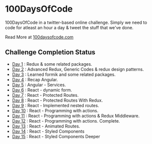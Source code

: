 # 100DaysOfCode

100DaysOfCode in a twitter-based online challenge. Simply we need to code for atleast an hour a day & tweet the stuff that we've done.

Read More at [100daysofcode.com](https://www.100daysofcode.com/)

## Challenge Completion Status

- [Day 1](https://github.com/vishnuchandrappan/100DaysOfCode/tree/master/day01-redux) : Redux & some related packages.
- [Day 2](https://github.com/vishnuchandrappan/100DaysOfCode/tree/master/day02-redux-advanced) : Advanced Redux, Generic Codes & redux design patterns.
- [Day 3](https://github.com/vishnuchandrappan/100DaysOfCode/tree/master/day03-formik) : Learned formik and some related packages.
- [Day 4](https://github.com/vishnuchandrappan/100DaysOfCode/tree/master/day04-05-angular) : Recap Angular.
- [Day 5](https://github.com/vishnuchandrappan/100DaysOfCode/tree/master/day04-05-angular) : Angular - Services.
- [Day 6](https://github.com/vishnuchandrappan/100DaysOfCode/tree/master/day06-dynamic-form) : React - dynamic form.
- [Day 7](https://github.com/vishnuchandrappan/100DaysOfCode/tree/master/day07-12-protected-routes) : React - Protected Routes.
- [Day 8](https://github.com/vishnuchandrappan/100DaysOfCode/tree/master/day07-12-protected-routes) : React - Protected Routes With Redux.
- [Day 9](https://github.com/vishnuchandrappan/100DaysOfCode/tree/master/day07-12-protected-routes) : React - Implemented nested routes.
- [Day 10](https://github.com/vishnuchandrappan/100DaysOfCode/tree/master/day07-12-protected-routes) : React - Programming with actions.
- [Day 11](https://github.com/vishnuchandrappan/100DaysOfCode/tree/master/day07-12-protected-routes) : React - Programming with actions & Redux Middleware.
- [Day 12](https://github.com/vishnuchandrappan/100DaysOfCode/tree/master/day07-12-protected-routes) : React - Programming with actions. Complete.
- [Day 13](https://github.com/vishnuchandrappan/100DaysOfCode/tree/master/day07-12-protected-routes) : React - Animated Routes.
- [Day 14](https://github.com/vishnuchandrappan/100DaysOfCode/tree/master/day07-12-protected-routes) : React - Styled Components
- [Day 15](https://github.com/vishnuchandrappan/100DaysOfCode/tree/master/day15-react-styled-components) : React - Styled Components Deeper